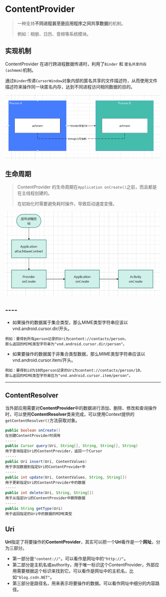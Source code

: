 # ContentProvider

> 一种支持**不同进程甚至是应用程序之间共享数据**的机制。
>
> 例如：相册、日历、音频等系统模块。

## 实现机制

ContentProvider 在进行跨进程数据传递时，利用了`Binder` 和 `匿名共享内存(ashmem)`机制。

通过`Binder`传递`CursorWindow`对象内部的匿名共享的文件描述符，从而使用文件描述符来操作同一块匿名内存，达到不同进程访问相同数据的目的。

![image-20220919160109522](./ContentProvider.assets/image-20220919160109522.png)

## 生命周期

>  ContentProvider 的生命周期在` Application onCreate() `之前，而且都是在主线程创建的。
>
> 在初始化时需要避免耗时操作，导致启动速度变慢。

![image-20220919160851695](./ContentProvider.assets/image-20220919160851695.png)


## ----

* 如果操作的数据属于集合类型，那么MIME类型字符串应该以vnd.android.cursor.dir/开头。

```
例如：要得到所有person记录的Uri为content://contacts/person，
那么返回的MIME类型字符串为"vnd.android.cursor.dir/person"。

```
* 如果要操作的数据属于非集合类型数据，那么MIME类型字符串应该以vnd.android.cursor.item/开头。

```
例如：要得到id为10的person记录的Uri为content://contacts/person/10，
那么返回的MIME类型字符串应为"vnd.android.cursor.item/person"。
```
---
## ContentResolver

当外部应用需要对**ContentProvider**中的数据进行添加、删除、修改和查询操作时，可以使用**ContentResolver**类来完成，可以使用Context提供的``getContentResolver()``方法获取对象。

```java
public boolean onCreate() 
在创建ContentProvider时调用
-----
public Cursor query(Uri, String[], String, String[], String) 
用于查询指定Uri的ContentProvider，返回一个Cursor
-----
public Uri insert(Uri, ContentValues)
用于添加数据到指定Uri的ContentProvider中
-----
public int update(Uri, ContentValues, String, String[])
用于更新指定Uri的ContentProvider中的数据
-----
public int delete(Uri, String, String[]) 
用于从指定Uri的ContentProvider中删除数据
-----
public String getType(Uri) 
用于返回指定的Uri中的数据的MIME类型

```

## Uri

**Uri**指定了将要操作的**ContentProvider**，其实可以把一个**Uri**看作是一个**网址**，分为三部分。

* 第一部分是``"content://"``。可以看作是网址中的``"http://"``。
* 第二部分是主机名或authority，用于唯一标识这个ContentProvider，外部应用需要根据这个标识来找到它。可以看作是网址中的主机名，比如``"blog.csdn.NET"``。
* 第三部分是路径名，用来表示将要操作的数据。可以看作网址中细分的内容路径。





